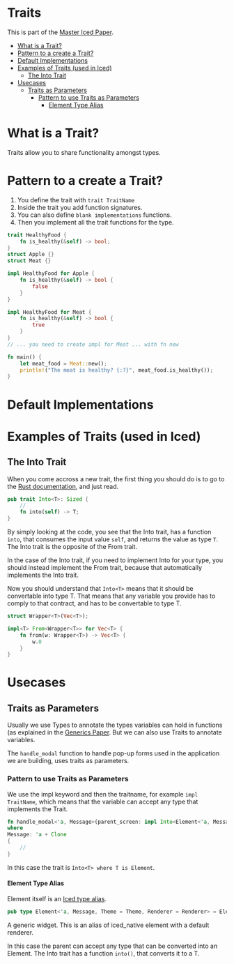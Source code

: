 # Traits

This is part of the [Master Iced Paper](./README.md).

<!-- mtoc-start -->

* [What is a Trait?](#what-is-a-trait)
* [Pattern to a create a Trait?](#pattern-to-a-create-a-trait)
* [Default Implementations](#default-implementations)
* [Examples of Traits (used in Iced)](#examples-of-traits-used-in-iced)
  * [The Into Trait](#the-into-trait)
* [Usecases](#usecases)
  * [Traits as Parameters](#traits-as-parameters)
    * [Pattern to use Traits as Parameters](#pattern-to-use-traits-as-parameters)
      * [Element Type Alias](#element-type-alias)

<!-- mtoc-end -->

# What is a Trait?

Traits allow you to share functionality amongst types.

# Pattern to a create a Trait?

1. You define the trait with `trait TraitName`
2. Inside the trait you add function signatures.
3. You can also define `blank implementations` functions.
4. Then you implement all the trait functions for the type.

```rust
trait HealthyFood {
    fn is_healthy(&self) -> bool;
}
struct Apple {}
struct Meat {}

impl HealthyFood for Apple {
    fn is_healthy(&self) -> bool {
        false
    }
}

impl HealthyFood for Meat {
    fn is_healthy(&self) -> bool {
        true
    }
}
// ... you need to create impl for Meat ... with fn new

fn main() {
    let meat_food = Meat::new();
    println!("The meat is healthy? {:?}", meat_food.is_healthy());
}
```

# Default Implementations

<!-- TODO: Add explation  -->

# Examples of Traits (used in Iced)

## The Into Trait

When you come accross a new trait, the first thing you should do is to go to the [Rust documentation](https://doc.rust-lang.org/std/convert/trait.Into.html), and just read.

```rust
pub trait Into<T>: Sized {
    //
    fn into(self) -> T;
}
```

By simply looking at the code, you see that the Into trait, has a function `into`, that consumes the input value `self`, and returns the value as type `T`.
The Into trait is the opposite of the From trait.

In the case of the Into trait, if you need to implement Into for your type, you should instead implement the From trait, because that automatically implements the Into trait.

Now you should understand that `Into<T>` means that it should be convertable into type T. That means that any variable you provide has to comply to that contract, and has to be convertable to type T.

```rust
struct Wrapper<T>(Vec<T>);

impl<T> From<Wrapper<T>> for Vec<T> {
    fn from(w: Wrapper<T>) -> Vec<T> {
        w.0
    }
}
```

# Usecases

## Traits as Parameters

Usually we use Types to annotate the types variables can hold in functions (as explained in the [Generics Paper](./GENERICS.md).
But we can also use Traits to annotate variables.

The `handle_modal` function to handle pop-up forms used in the application we are building, uses traits as parameters.

### Pattern to use Traits as Parameters

We use the impl keyword and then the traitname, for example `impl TraitName`, which means that the variable can accept any type that implements the Trait.

```rust
fn handle_modal<'a, Message>(parent_screen: impl Into<Element<'a, Message>, child: impl Into<Element<'a, Message>>) -> Element<'a, Message>
where
Message: 'a + Clone
{
    //
}
```

In this case the trait is `Into<T> where T is Element`.

#### Element Type Alias

Element itself is an [Iced type alias](https://docs.rs/iced/latest/iced/type.Element.html#).

```rust
pub type Element<'a, Message, Theme = Theme, Renderer = Renderer> = Element<'a, Message, Theme, Renderer>;
```

A generic widget. This is an alias of iced_native element with a default renderer.

In this case the parent can accept any type that can be converted into an Element<Message>. The Into trait has a function `into()`, that converts it to a T.
